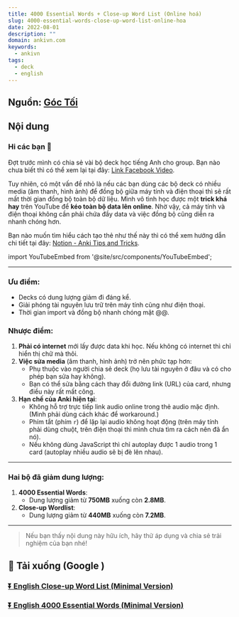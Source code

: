 ```yaml
---
title: 4000 Essential Words + Close-up Word List (Online hoá)
slug: 4000-essential-words-close-up-word-list-online-hoa
date: 2022-08-01
description: ""
domain: ankivn.com
keywords:
  - ankivn
tags:
  - deck
  - english
---
```


<!--truncate-->

## Nguồn: [Góc Tối](https://www.facebook.com/groups/ankivocabulary/posts/1006693006757023/)

## Nội dung

### Hi các bạn 👋

Đợt trước mình có chia sẻ vài bộ deck học tiếng Anh cho group. Bạn nào chưa biết thì có thể xem lại tại đây: [Link Facebook Video](https://www.facebook.com/share/v/1EoHZxkNnA/).

Tuy nhiên, có một vấn đề nhỏ là nếu các bạn dùng các bộ deck có nhiều media (âm thanh, hình ảnh) để đồng bộ giữa máy tính và điện thoại thì sẽ rất mất thời gian đồng bộ toàn bộ dữ liệu. Mình vô tình học được một **trick khá hay** trên YouTube để **kéo toàn bộ data lên online**. Nhờ vậy, cả máy tính và điện thoại không cần phải chứa đầy data và việc đồng bộ cũng diễn ra nhanh chóng hơn.

Bạn nào muốn tìm hiểu cách tạo thẻ như thế này thì có thể xem hướng dẫn chi tiết tại đây: [Notion - Anki Tips and Tricks](https://www.notion.so/Anki-tips-and-tricks-a16f840de27c4686af52e0739f8d3ad7).

import YouTubeEmbed from '@site/src/components/YouTubeEmbed';

<YouTubeEmbed videoId="XrK5RwtMcDw" />

---

### Ưu điểm:
- Decks có dung lượng giảm đi đáng kể.
- Giải phóng tài nguyên lưu trữ trên máy tính cũng như điện thoại.
- Thời gian import và đồng bộ nhanh chóng mặt @@.

### Nhược điểm:
1. **Phải có internet** mới lấy được data khi học. Nếu không có internet thì chỉ hiển thị chữ mà thôi.
2. **Việc sửa media** (âm thanh, hình ảnh) trở nên phức tạp hơn:
   - Phụ thuộc vào người chia sẻ deck (họ lưu tài nguyên ở đâu và có cho phép bạn sửa hay không).
   - Bạn có thể sửa bằng cách thay đổi đường link (URL) của card, nhưng điều này rất mất công.
3. **Hạn chế của Anki hiện tại**:
   - Không hỗ trợ trực tiếp link audio online trong thẻ audio mặc định. (Mình phải dùng cách khác để workaround.)
   - Phím tắt (phím `r`) để lặp lại audio không hoạt động (trên máy tính phải dùng chuột, trên điện thoại thì mình chưa tìm ra cách nên đã ẩn nó).
   - Nếu không dùng JavaScript thì chỉ autoplay được 1 audio trong 1 card (autoplay nhiều audio sẽ bị đè lên nhau).

---

### Hai bộ đã giảm dung lượng:
1. **4000 Essential Words**:
   - Dung lượng giảm từ **750MB** xuống còn **2.8MB**.
2. **Close-up Wordlist**:
   - Dung lượng giảm từ **440MB** xuống còn **7.2MB**.

---

> Nếu bạn thấy nội dung này hữu ích, hãy thử áp dụng và chia sẻ trải nghiệm của bạn nhé!

## 🔗 Tải xuống (Google )

### [⏬ English Close-up Word List (Minimal Version)](https://drive.google.com/file/d/1HP6uyoKi3bGQlgYIuCVixL5UFAjTk3Ob/view?usp=sharing)

### [⏬ English 4000 Essential Words (Minimal Version)](https://drive.google.com/file/d/1HPB8_RyjIU0SaHEv1gjmoWXfswIGdkEi/view?usp=sharing)